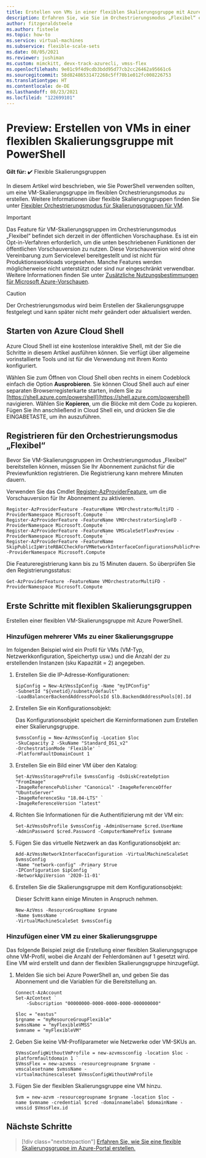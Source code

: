 ```yaml
---
title: Erstellen von VMs in einer flexiblen Skalierungsgruppe mit Azure PowerShell
description: Erfahren Sie, wie Sie im Orchestrierungsmodus „Flexibel“ eine VM-Skalierungsgruppe in PowerShell erstellen.
author: fitzgeraldsteele
ms.author: fisteele
ms.topic: how-to
ms.service: virtual-machines
ms.subservice: flexible-scale-sets
ms.date: 08/05/2021
ms.reviewer: jushiman
ms.custom: mimckitt, devx-track-azurecli, vmss-flex
ms.openlocfilehash: 9e01c9f4d9cdb3bdd95d77cb2cc26462a95661c6
ms.sourcegitcommit: 58d82486531472268c5ff70b1e012fc008226753
ms.translationtype: HT
ms.contentlocale: de-DE
ms.lasthandoff: 08/23/2021
ms.locfileid: "122699101"
---
```

# <a name="preview-create-virtual-machines-in-a-flexible-scale-set-using-powershell"></a>Preview: Erstellen von VMs in einer flexiblen Skalierungsgruppe mit PowerShell

**Gilt für:** :heavy_check_mark: Flexible Skalierungsgruppen


In diesem Artikel wird beschrieben, wie Sie PowerShell verwenden sollten, um eine VM-Skalierungsgruppe im flexiblen Orchestrierungsmodus zu erstellen. Weitere Informationen über flexible Skalierungsgruppen finden Sie unter [Flexibler Orchestrierungsmodus für Skalierungsgruppen für VM](flexible-virtual-machine-scale-sets.md). 


> [!IMPORTANT]
> Das Feature für VM-Skalierungsgruppen im Orchestrierungsmodus „Flexibel“ befindet sich derzeit in der öffentlichen Vorschauphase. Es ist ein Opt-in-Verfahren erforderlich, um die unten beschriebenen Funktionen der öffentlichen Vorschauversion zu nutzen.
> Diese Vorschauversion wird ohne Vereinbarung zum Servicelevel bereitgestellt und ist nicht für Produktionsworkloads vorgesehen. Manche Features werden möglicherweise nicht unterstützt oder sind nur eingeschränkt verwendbar.
> Weitere Informationen finden Sie unter [Zusätzliche Nutzungsbestimmungen für Microsoft Azure-Vorschauen](https://azure.microsoft.com/support/legal/preview-supplemental-terms/).


> [!CAUTION]
> Der Orchestrierungsmodus wird beim Erstellen der Skalierungsgruppe festgelegt und kann später nicht mehr geändert oder aktualisiert werden.


## <a name="launch-azure-cloud-shell"></a>Starten von Azure Cloud Shell

Azure Cloud Shell ist eine kostenlose interaktive Shell, mit der Sie die Schritte in diesem Artikel ausführen können. Sie verfügt über allgemeine vorinstallierte Tools und ist für die Verwendung mit Ihrem Konto konfiguriert. 

Wählen Sie zum Öffnen von Cloud Shell oben rechts in einem Codeblock einfach die Option **Ausprobieren**. Sie können Cloud Shell auch auf einer separaten Browserregisterkarte starten, indem Sie zu [https://shell.azure.com/powershell](https://shell.azure.com/powershell) navigieren. Wählen Sie **Kopieren**, um die Blöcke mit dem Code zu kopieren. Fügen Sie ihn anschließend in Cloud Shell ein, und drücken Sie die EINGABETASTE, um ihn auszuführen.


## <a name="register-for-flexible-orchestration-mode"></a>Registrieren für den Orchestrierungsmodus „Flexibel“

Bevor Sie VM-Skalierungsgruppen im Orchestrierungsmodus „Flexibel“ bereitstellen können, müssen Sie Ihr Abonnement zunächst für die Previewfunktion registrieren. Die Registrierung kann mehrere Minuten dauern.

Verwenden Sie das Cmdlet [Register-AzProviderFeature](/powershell/module/az.resources/register-azproviderfeature), um die Vorschauversion für Ihr Abonnement zu aktivieren.

```azurepowershell-interactive
Register-AzProviderFeature -FeatureName VMOrchestratorMultiFD -ProviderNamespace Microsoft.Compute `
Register-AzProviderFeature -FeatureName VMOrchestratorSingleFD -ProviderNamespace Microsoft.Compute `
Register-AzProviderFeature -FeatureName VMScaleSetFlexPreview -ProviderNamespace Microsoft.Compute `
Register-AzProviderFeature -FeatureName SkipPublicIpWriteRBACCheckForVMNetworkInterfaceConfigurationsPublicPreview -ProviderNamespace Microsoft.Compute
```

Die Featureregistrierung kann bis zu 15 Minuten dauern. So überprüfen Sie den Registrierungsstatus:

```azurepowershell-interactive
Get-AzProviderFeature -FeatureName VMOrchestratorMultiFD -ProviderNamespace Microsoft.Compute
```


## <a name="get-started-with-flexible-scale-sets"></a>Erste Schritte mit flexiblen Skalierungsgruppen

Erstellen einer flexiblen VM-Skalierungsgruppe mit Azure PowerShell.

### <a name="add-multiple-vms-to-a-scale-set"></a>Hinzufügen mehrerer VMs zu einer Skalierungsgruppe 

Im folgenden Beispiel wird ein Profil für VMs (VM-Typ, Netzwerkkonfiguration, Speichertyp usw.) und die Anzahl der zu erstellenden Instanzen (sku Kapazität = 2) angegeben. 

1. Erstellen Sie die IP-Adresse-Konfigurationen:

    ```azurepowershell-interactive
    $ipConfig = New-AzVmssIpConfig -Name "myIPConfig"
    -SubnetId "${vnetid}/subnets/default" `
    -LoadBalancerBackendAddressPoolsId $lb.BackendAddressPools[0].Id
    ```

1. Erstellen Sie ein Konfigurationsobjekt:

    Das Konfigurationsobjekt speichert die Kerninformationen zum Erstellen einer Skalierungsgruppe.

    ```azurepowershell-interactive
    $vmssConfig = New-AzVmssConfig -Location $loc
    -SkuCapacity 2 -SkuName "Standard_DS1_v2"
    -OrchestrationMode 'Flexible' `
    -PlatformFaultDomainCount 1
    ```

1. Erstellen Sie ein Bild einer VM über den Katalog:

    ```azurepowershell-interactive
    Set-AzVmssStorageProfile $vmssConfig -OsDiskCreateOption "FromImage"
    -ImageReferencePublisher "Canonical" -ImageReferenceOffer "UbuntuServer"
    -ImageReferenceSku "18.04-LTS" `
    -ImageReferenceVersion "latest"
    ```

1. Richten Sie Informationen für die Authentifizierung mit der VM ein:

    ```azurepowershell-interactive
    Set-AzVmssOsProfile $vmssConfig -AdminUsername $cred.UserName
    -AdminPassword $cred.Password -ComputerNamePrefix $vmname
    ```

1. Fügen Sie das virtuelle Netzwerk an das Konfigurationsobjekt an:

    ```azurepowershell-interactive
    Add-AzVmssNetworkInterfaceConfiguration -VirtualMachineScaleSet $vmssConfig
    -Name "network-config" -Primary $true
    -IPConfiguration $ipConfig `
    -NetworkApiVersion '2020-11-01'
    ```

1. Erstellen Sie die Skalierungsgruppe mit dem Konfigurationsobjekt:

    Dieser Schritt kann einige Minuten in Anspruch nehmen. 

    ```azurepowershell-interactive
    New-AzVmss -ResourceGroupName $rgname
    -Name $vmssName `
    -VirtualMachineScaleSet $vmssConfig
    ```

### <a name="add-a-single-vm-to-a-scale-set"></a>Hinzufügen einer VM zu einer Skalierungsgruppe

Das folgende Beispiel zeigt die Erstellung einer flexiblen Skalierungsgruppe ohne VM-Profil, wobei die Anzahl der Fehlerdomänen auf 1 gesetzt wird. Eine VM wird erstellt und dann der flexiblen Skalierungsgruppe hinzugefügt.

1. Melden Sie sich bei Azure PowerShell an, und geben Sie das Abonnement und die Variablen für die Bereitstellung an. 

    ```azurepowershell-interactive
    Connect-AzAccount
    Set-AzContext `
        -Subscription "00000000-0000-0000-0000-000000000" 
    
    $loc = "eastus" 
    $rgname = "myResourceGroupFlexible" 
    $vmssName = "myFlexibleVMSS" 
    $vmname = "myFlexibleVM"
    ```

1. Geben Sie keine VM-Profilparameter wie Netzwerke oder VM-SKUs an.

    ```azurepowershell-interactive
    $VmssConfigWithoutVmProfile = new-azvmssconfig -location $loc -platformfaultdomain 1 `
    $VmssFlex = new-azvmss -resourcegroupname $rgname -vmscalesetname $vmssName -virtualmachinescaleset $VmssConfigWithoutVmProfile 
    ```
 
1. Fügen Sie der flexiblen Skalierungsgruppe eine VM hinzu.

    ```azurepowershell-interactive
    $vm = new-azvm -resourcegroupname $rgname -location $loc -name $vmname -credential $cred -domainnamelabel $domainName -vmssid $VmssFlex.id 
    ```


## <a name="next-steps"></a>Nächste Schritte
> [!div class="nextstepaction"]
> [Erfahren Sie, wie Sie eine flexible Skalierungsgruppe im Azure-Portal erstellen.](flexible-virtual-machine-scale-sets-portal.md)
